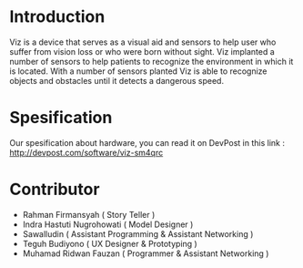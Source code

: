 # Introduction
Viz is a device that serves as a visual aid and sensors to help user who suffer from vision loss or who were born without sight.
Viz implanted a number of sensors to help patients to recognize the environment in which it is located. With a number of sensors planted Viz is able to recognize objects and obstacles until it detects a dangerous speed.

# Spesification
Our spesification about hardware, you can read it on DevPost in this link :
http://devpost.com/software/viz-sm4qrc

# Contributor
- Rahman Firmansyah ( Story Teller )
- Indra Hastuti Nugrohowati ( Model Designer )
- Sawalludin ( Assistant Programming & Assistant Networking )
- Teguh Budiyono ( UX Designer & Prototyping )
- Muhamad Ridwan Fauzan ( Programmer & Assistant Networking )
